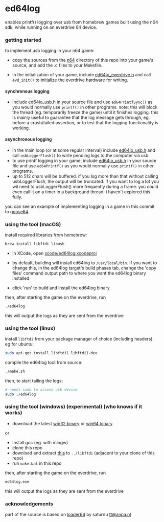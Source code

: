 # ed64log

enables printf() logging over usb from homebrew games built using the n64 sdk, while running on an everdrive 64 device.


### getting started

to implement usb logging in your n64 game:

- copy the sources from the [n64](n64) directory of this repo into your game's source, and add the .c files to your Makefile.

- in the initialization of your game, include [ed64io_everdrive.h](n64/ed64io_everdrive.h) and call `evd_init()` to initialize the everdrive hardware for writing.

#### synchronous logging
- include [ed64io_usb.h](n64/ed64io_usb.h) in your source file and use `ed64PrintfSync()` as you would normally use `printf()` in other programs. note: this will block the thread (eg. temporarily freeze the game) until it finishes logging. this is mainly useful to guarantee that the log message gets through, eg. before a crash/failed assertion, or to test that the logging functionality is working.

#### asynchronous logging
- in the main loop (or at some regular interval) include [ed64io_usb.h](n64/ed64io_usb.h) and call `usbLoggerFlush()` to write pending logs to the computer via usb.
- to use printf logging in your game, include [ed64io_usb.h](n64/ed64io_usb.h) in your source file and use `ed64Printf()` as you would normally use `printf()` in other programs.
- up to 512 chars will be buffered. if you log more than that without calling usbLoggerFlush, the output will be truncated. if you want to log a lot you wil need to usbLoggerFlush() more frequently during a frame. you could even call it on a timer in a background thread. i haven't explored this fully.

you can see an example of implementing logging in a game in this commit to [goose64](https://github.com/jsdf/goose64/commit/cf2259a2b47cd8e2f828ad61a5dd5ddcd2c02986).


### using the tool (macOS)

install required libraries from homebrew:

```bash
brew install libftdi libusb
```

- in XCode, open [xcode/ed64log.xcodeproj](xcode/ed64log.xcodeproj)

- by default, building will install ed64log to `/usr/local/bin`. If you want to change this, in the ed64log target's build phases tab, change the 'copy files' command output path to where you want the ed64log binary installed

- click 'run' to build and install the ed64log binary

then, after starting the game on the everdrive, run

```bash
./ed64log
```

this will output the logs as they are sent from the everdrive


### using the tool (linux)

install `libftdi` from your package manager of choice (including headers). eg for ubuntu:

```bash
sudo apt-get install libftdi1 libftdi1-dev
```

compile the ed64log tool from source:

```bash
./make.sh
```

then, to start tailing the logs:

```bash
# needs sudo to access usb device
sudo ./ed64log
```


### using the tool (windows) (experimental) (who knows if it works)
- download the latest [win32 binary](https://jamesfriend.com.au/projects/n64dev/ed64log-win32-latest.zip) or [win64 binary](https://jamesfriend.com.au/projects/n64dev/ed64log-win64-latest.zip).

or

- install gcc (eg. with mingw)
- clone this repo
- download and extract [this](https://sourceforge.net/projects/picusb/files/libftdi1-1.4git_devkit_x86_x64_14June2018.zip/download) to `../libftdi` (adjacent to your clone of this repo)
- run `make.bat` in this repo


then, after starting the game on the everdrive, run

```bash
ed64log.exe
```

this will output the logs as they are sent from the everdrive


### acknowledgements

part of the source is based on [loader64](http://krikzz.com/forum/index.php?topic=1407.msg14076) by saturnu <tt@anpa.nl>
